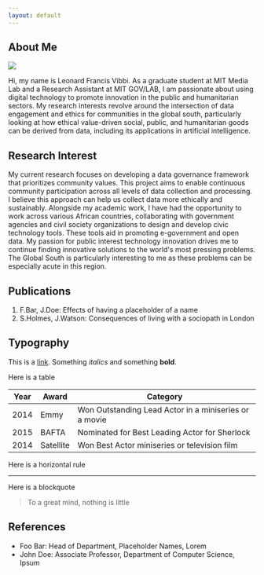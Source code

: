 ```yaml
---
layout: default
---
```


## About Me

<img class="profile-picture" src="sherlock.jpg">

Hi, my name is Leonard Francis Vibbi. As a graduate student at MIT Media Lab and a Research Assistant at MIT GOV/LAB, I am passionate about using digital technology to promote innovation in the public and humanitarian sectors. My research interests revolve around the intersection of data engagement and ethics for communities in the global south, particularly looking at how ethical value-driven social, public, and humanitarian goods can be derived from data, including its applications in artificial intelligence.

## Research Interest

My current research focuses on developing a data governance framework that prioritizes community values. This project aims to enable continuous community participation across all levels of data collection and processing. I believe this approach can help us collect data more ethically and sustainably. Alongside my academic work, I have had the opportunity to work across various African countries, collaborating with government agencies and civil society organizations to design and develop civic technology tools. These tools aid in promoting e-government and open data. My passion for public interest technology innovation drives me to continue finding innovative solutions to the world's most pressing problems. The Global South is particularly interesting to me as these problems can be especially acute in this region.

## Publications

1. F.Bar, J.Doe: Effects of having a placeholder of a name
2. S.Holmes, J.Watson: Consequences of living with a sociopath in London

## Typography

This is a [link](http://google.com). Something *italics* and something **bold**.

Here is a table

Year | Award | Category
-----|-------|--------
2014 | Emmy  | Won Outstanding Lead Actor in a miniseries or a movie
2015 | BAFTA | Nominated for Best Leading Actor for Sherlock
2014 | Satellite | Won Best Actor miniseries or television film

Here is a horizontal rule

---

Here is a blockquote

> To a great mind, nothing is little

## References

* Foo Bar: Head of Department, Placeholder Names, Lorem
* John Doe: Associate Professor, Department of Computer Science, Ipsum
